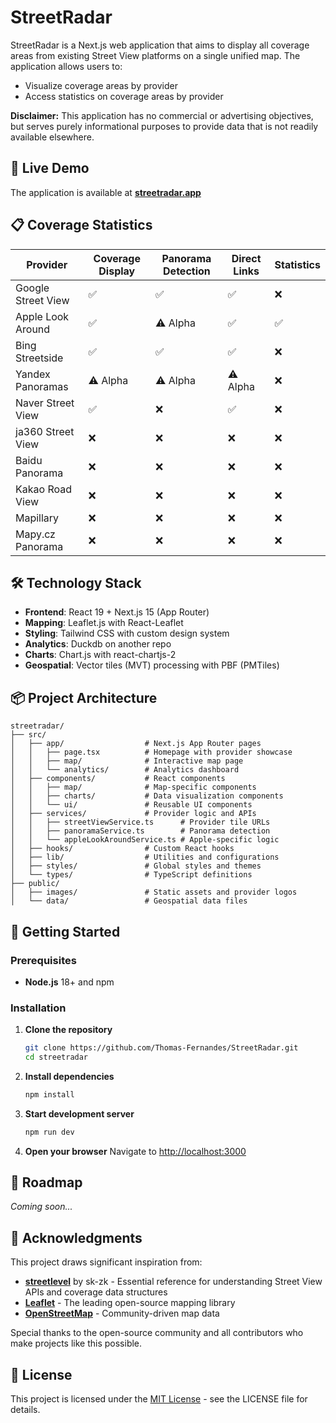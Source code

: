 # StreetRadar

StreetRadar is a Next.js web application that aims to display all coverage areas from existing Street View platforms on a single unified map. The application allows users to:

* Visualize coverage areas by provider
* Access statistics on coverage areas by provider

**Disclaimer:** This application has no commercial or advertising objectives, but serves purely informational purposes to provide data that is not readily available elsewhere.

## 🚀 Live Demo

The application is available at **[streetradar.app](https://streetradar.app)**

## 📋 Coverage Statistics

| Provider | Coverage Display | Panorama Detection | Direct Links | Statistics |
|----------|------------------|-------------------|--------------|------------|
| Google Street View | ✅ | ✅ | ✅ | ❌ |
| Apple Look Around | ✅ | ⚠️ Alpha | ✅ | ✅ |
| Bing Streetside | ✅ | ✅ | ✅ | ❌ |
| Yandex Panoramas | ⚠️ Alpha | ⚠️ Alpha | ⚠️ Alpha | ❌ |
| Naver Street View | ✅ | ❌ | ✅ | ❌ |
| ja360 Street View | ❌ | ❌ | ❌ | ❌ |
| Baidu Panorama | ❌ | ❌ | ❌ | ❌ |
| Kakao Road View | ❌ | ❌ | ❌ | ❌ |
| Mapillary | ❌ | ❌ | ❌ | ❌ |
| Mapy.cz Panorama | ❌ | ❌ | ❌ | ❌ |

## 🛠️ Technology Stack

- **Frontend**: React 19 + Next.js 15 (App Router)
- **Mapping**: Leaflet.js with React-Leaflet
- **Styling**: Tailwind CSS with custom design system
- **Analytics**: Duckdb on another repo
- **Charts**: Chart.js with react-chartjs-2
- **Geospatial**: Vector tiles (MVT) processing with PBF (PMTiles)

## 📦 Project Architecture

```
streetradar/
├── src/
│   ├── app/                  # Next.js App Router pages
│   │   ├── page.tsx          # Homepage with provider showcase
│   │   ├── map/              # Interactive map page
│   │   └── analytics/        # Analytics dashboard
│   ├── components/           # React components
│   │   ├── map/              # Map-specific components
│   │   ├── charts/           # Data visualization components
│   │   └── ui/               # Reusable UI components
│   ├── services/             # Provider logic and APIs
│   │   ├── streetViewService.ts      # Provider tile URLs
│   │   ├── panoramaService.ts        # Panorama detection
│   │   └── appleLookAroundService.ts # Apple-specific logic
│   ├── hooks/                # Custom React hooks
│   ├── lib/                  # Utilities and configurations
│   ├── styles/               # Global styles and themes
│   └── types/                # TypeScript definitions
├── public/
│   ├── images/               # Static assets and provider logos
│   └── data/                 # Geospatial data files
```

## 🚀 Getting Started

### Prerequisites
- **Node.js** 18+ and npm

### Installation

1. **Clone the repository**
   ```bash
   git clone https://github.com/Thomas-Fernandes/StreetRadar.git
   cd streetradar
   ```

2. **Install dependencies**
   ```bash
   npm install
   ```

3. **Start development server**
   ```bash
   npm run dev
   ```

4. **Open your browser**
   Navigate to [http://localhost:3000](http://localhost:3000)

## 🚧 Roadmap

*Coming soon...*

## 🙏 Acknowledgments

This project draws significant inspiration from:
- **[streetlevel](https://github.com/sk-zk/streetlevel)** by sk-zk - Essential reference for understanding Street View APIs and coverage data structures
- **[Leaflet](https://leafletjs.com/)** - The leading open-source mapping library
- **[OpenStreetMap](https://www.openstreetmap.org/)** - Community-driven map data

Special thanks to the open-source community and all contributors who make projects like this possible.

## 📄 License

This project is licensed under the [MIT License](LICENSE) - see the LICENSE file for details.
